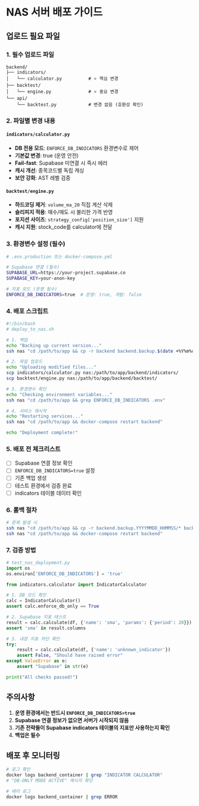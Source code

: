 # NAS 서버 배포 가이드

## 업로드 필요 파일

### 1. 필수 업로드 파일
```
backend/
├── indicators/
│   └── calculator.py          # ⭐ 핵심 변경
├── backtest/
│   └── engine.py              # ⭐ 중요 변경
└── api/
    └── backtest.py            # 변경 없음 (호환성 확인)
```

### 2. 파일별 변경 내용

#### `indicators/calculator.py`
- **DB 전용 모드**: `ENFORCE_DB_INDICATORS` 환경변수로 제어
- **기본값 변경**: true (운영 안전)
- **Fail-fast**: Supabase 미연결 시 즉시 에러
- **캐시 개선**: 종목코드별 독립 캐싱
- **보안 강화**: AST 레벨 검증

#### `backtest/engine.py`
- **하드코딩 제거**: `volume_ma_20` 직접 계산 삭제
- **슬리피지 적용**: 매수/매도 시 불리한 가격 반영
- **포지션 사이즈**: `strategy_config['position_size']` 지원
- **캐시 지원**: stock_code를 calculator에 전달

### 3. 환경변수 설정 (필수)

```bash
# .env.production 또는 docker-compose.yml

# Supabase 연결 (필수)
SUPABASE_URL=https://your-project.supabase.co
SUPABASE_KEY=your-anon-key

# 지표 모드 (운영 필수)
ENFORCE_DB_INDICATORS=true  # 운영: true, 개발: false
```

### 4. 배포 스크립트

```bash
#!/bin/bash
# deploy_to_nas.sh

# 1. 백업
echo "Backing up current version..."
ssh nas "cd /path/to/app && cp -r backend backend.backup.$(date +%Y%m%d_%H%M%S)"

# 2. 파일 업로드
echo "Uploading modified files..."
scp indicators/calculator.py nas:/path/to/app/backend/indicators/
scp backtest/engine.py nas:/path/to/app/backend/backtest/

# 3. 환경변수 확인
echo "Checking environment variables..."
ssh nas "cd /path/to/app && grep ENFORCE_DB_INDICATORS .env"

# 4. 서비스 재시작
echo "Restarting services..."
ssh nas "cd /path/to/app && docker-compose restart backend"

echo "Deployment complete!"
```

### 5. 배포 전 체크리스트

- [ ] Supabase 연결 정보 확인
- [ ] `ENFORCE_DB_INDICATORS=true` 설정
- [ ] 기존 백업 생성
- [ ] 테스트 환경에서 검증 완료
- [ ] indicators 테이블 데이터 확인

### 6. 롤백 절차

```bash
# 문제 발생 시
ssh nas "cd /path/to/app && cp -r backend.backup.YYYYMMDD_HHMMSS/* backend/"
ssh nas "cd /path/to/app && docker-compose restart backend"
```

### 7. 검증 방법

```python
# test_nas_deployment.py
import os
os.environ['ENFORCE_DB_INDICATORS'] = 'true'

from indicators.calculator import IndicatorCalculator

# 1. DB 모드 확인
calc = IndicatorCalculator()
assert calc.enforce_db_only == True

# 2. Supabase 지표 테스트
result = calc.calculate(df, {'name': 'sma', 'params': {'period': 20}})
assert 'sma' in result.columns

# 3. 내장 지표 차단 확인
try:
    result = calc.calculate(df, {'name': 'unknown_indicator'})
    assert False, "Should have raised error"
except ValueError as e:
    assert "Supabase" in str(e)

print("All checks passed!")
```

## 주의사항

1. **운영 환경에서는 반드시 `ENFORCE_DB_INDICATORS=true`**
2. **Supabase 연결 정보가 없으면 서버가 시작되지 않음**
3. **기존 전략들이 Supabase indicators 테이블의 지표만 사용하는지 확인**
4. **백업은 필수**

## 배포 후 모니터링

```bash
# 로그 확인
docker logs backend_container | grep "INDICATOR CALCULATOR"
# "DB-ONLY MODE ACTIVE" 메시지 확인

# 에러 로그
docker logs backend_container | grep ERROR
```
